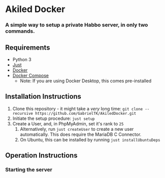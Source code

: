 # Akiled Docker
### A simple way to setup a private Habbo server, in only two commands.

## Requirements
* Python 3
* [Just](https://github.com/casey/just#packages)
* [Docker](https://docs.docker.com/get-docker/)
* [Docker Compose](https://docs.docker.com/compose/install/)
  * Note: If you are using Docker Desktop, this comes pre-installed
## Installation Instructions

1. Clone this repository - it might take a _very_ long time:
``git clone --recursive https://github.com/GabrielTK/AkiledDocker.git``
2. Initiate the setup procedure: `just setup`
3. Create a User, and, in PhpMyAdmin, set it's rank to `25`
   1. Alternatively, run `just createUser` to create a new user automatically. This does require the MariaDB C Connector.
   2. On Ubuntu, this can be installed by running `just installUbuntuDeps`

## Operation Instructions

### Starting the server
